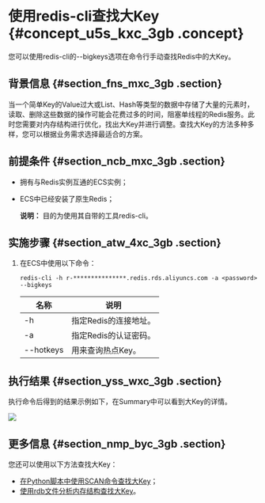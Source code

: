 # 使用redis-cli查找大Key {#concept_u5s_kxc_3gb .concept}

您可以使用redis-cli的--bigkeys选项在命令行手动查找Redis中的大Key。

## 背景信息 {#section_fns_mxc_3gb .section}

当一个简单Key的Value过大或List、Hash等类型的数据中存储了大量的元素时，读取、删除这些数据的操作可能会花费过多的时间，阻塞单线程的Redis服务。此时您需要对内存结构进行优化，找出大Key并进行调整。查找大Key的方法多种多样，您可以根据业务需求选择最适合的方案。

## 前提条件 {#section_ncb_mxc_3gb .section}

-   拥有与Redis实例互通的ECS实例；
-   ECS中已经安装了原生Redis；

    **说明：** 目的为使用其自带的工具redis-cli。


## 实施步骤 {#section_atw_4xc_3gb .section}

1.  在ECS中使用以下命令：

    ``` {#codeblock_0xz_99i_cpu}
    redis-cli -h r-***************.redis.rds.aliyuncs.com -a <password> --bigkeys
    ```

    |名称|说明|
    |--|--|
    |-h|指定Redis的连接地址。|
    |-a|指定Redis的认证密码。|
    |--hotkeys|用来查询热点Key。|


## 执行结果 {#section_yss_wxc_3gb .section}

执行命令后得到的结果示例如下，在Summary中可以看到大Key的详情。

![](http://static-aliyun-doc.oss-cn-hangzhou.aliyuncs.com/assets/img/85399/156151225235754_zh-CN.png)

## 更多信息 {#section_nmp_byc_3gb .section}

您还可以使用以下方法查找大Key：

-    [在Python脚本中使用SCAN命令查找大Key](../../../../cn.zh-CN/常见问题/如何搜索过大的key.md#)；
-    [使用rdb文件分析内存结构查找大Key](https://help.aliyun.com/knowledge_detail/50037.html)。

